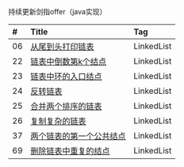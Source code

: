持续更新剑指offer（java实现）

| #    | Title                                          		  | Tag                                      |
| :--- | :--------------------------------------------------------| :--------------------------------------- |
| 06   | [从尾到头打印链表][06]                                     | LinkedList 
| 22   | [链表中倒数第k个结点][22]                                  | LinkedList 
| 23   | [链表中环的入口结点][23]                                   | LinkedList
| 24   | [反转链表][24]                             			      | LinkedList
| 25   | [合并两个排序的链表][25]                  				  | LinkedList
| 26   | [复制复杂的链表][26]                  					  | LinkedList
| 37   | [两个链表的第一个公共结点][37]                              | LinkedList
| 69   | [删除链表中重复的结点][69]                                  | LinkedList 


[06]: https://github.com/mcrwayfun/java-data-structure/tree/master/doc/practice/06
[22]: https://github.com/mcrwayfun/java-data-structure/tree/master/doc/practice/22
[23]: https://github.com/mcrwayfun/java-data-structure/tree/master/doc/practice/23
[24]: https://github.com/mcrwayfun/java-data-structure/tree/master/doc/practice/24
[25]: https://github.com/mcrwayfun/java-data-structure/tree/master/doc/practice/25
[26]: https://github.com/mcrwayfun/java-data-structure/tree/master/doc/practice/26
[37]: https://github.com/mcrwayfun/java-data-structure/tree/master/doc/practice/06
[69]: https://github.com/mcrwayfun/java-data-structure/tree/master/doc/practice/69
